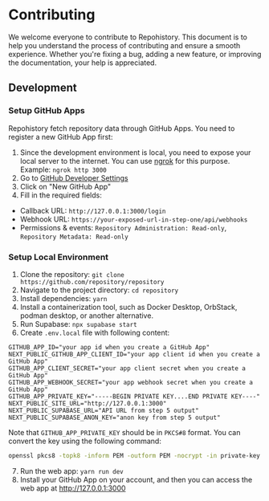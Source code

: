 # Contributing

We welcome everyone to contribute to Repohistory. This document is to help you understand the process of contributing and ensure a smooth experience. Whether you're fixing a bug, adding a new feature, or improving the documentation, your help is appreciated.

## Development

### Setup GitHub Apps

Repohistory fetch repository data through GitHub Apps. You need to register a new GitHub App first:
1. Since the development environment is local, you need to expose your local server to the internet. You can use [ngrok](https://ngrok.com/) for this purpose. Example: `ngrok http 3000`
2. Go to [GitHub Developer Settings](https://github.com/settings/apps)
3. Click on "New GitHub App"
4. Fill in the required fields:
  - Callback URL: `http://127.0.0.1:3000/login`
  - Webhook URL: `https://your-exposed-url-in-step-one/api/webhooks`
  - Permissions & events: `Repository Administration: Read-only`, `Repository Metadata: Read-only`

### Setup Local Environment

1. Clone the repository: `git clone https://github.com/repository/repository`
2. Navigate to the project directory: `cd repository`
3. Install dependencies: `yarn`
4. Install a containerization tool, such as Docker Desktop, OrbStack, podman desktop, or another alternative.
5. Run Supabase: `npx supabase start`
6. Create `.env.local` file with following content:
```text
GITHUB_APP_ID="your app id when you create a GitHub App"
NEXT_PUBLIC_GITHUB_APP_CLIENT_ID="your app client id when you create a GitHub App"
GITHUB_APP_CLIENT_SECRET="your app client secret when you create a GitHub App"
GITHUB_APP_WEBHOOK_SECRET="your app webhook secret when you create a GitHub App"
GITHUB_APP_PRIVATE_KEY="-----BEGIN PRIVATE KEY....END PRIVATE KEY----"
NEXT_PUBLIC_SITE_URL="http://127.0.0.1:3000"
NEXT_PUBLIC_SUPABASE_URL="API URL from step 5 output"
NEXT_PUBLIC_SUPABASE_ANON_KEY="anon key from step 5 output"
```

Note that `GITHUB_APP_PRIVATE_KEY` should be in `PKCS#8` format. You can convert the key using the following command:
```bash
openssl pkcs8 -topk8 -inform PEM -outform PEM -nocrypt -in private-key.pem -out private-key-pkcs8.key
```

7. Run the web app: `yarn run dev`
8. Install your GitHub App on your account, and then you can access the web app at http://127.0.0.1:3000
